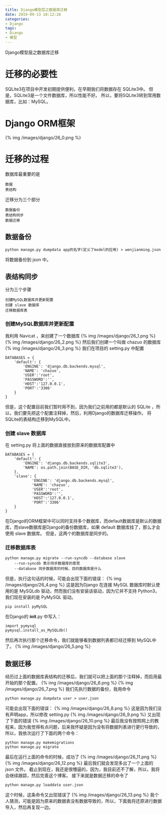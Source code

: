```yaml
---
title: Django模型层之数据库迁移
date: 2019-09-13 18:12:28
categories:
- Django
tags:
- Diango
- 模型
---
```

Django模型层之数据库迁移
<!-- more -->
# 迁移的必要性
SQLite3在项目中开发初期提供便利，在早期我们将数据存在 SQLite3中。
但是，SQLite3是一个文件数据库，所以性能不好。
所以，要将SQLite3转到常用数据库，比如：MySQL。
# Django ORM框架
{% img /images/django/26_0.png %}
# 迁移的过程
数据库最重要的是

	数据
	表结构
	
迁移分为三个部分

	数据备份
	表结构同步
	数据迁移
	
## 数据备份

	python manage.py dumpdata app的名字(定义了model的应用) > wenjianming.json
	
将数据备份到 json 中。
## 表结构同步
分为三个步骤

	创建MySQL数据库并更新配置
	创建 slave 数据库
	迁移数据库表
	
### 创建MySQL数据库并更新配置
我利用 Navicat ，来创建了一个数据库
{% img /images/django/26_1.png %}
{% img /images/django/26_2.png %}
然后我们创建一个叫做 chazuo 的数据库
{% img /images/django/26_3.png %}
我们在项目的 setting.py 中配置

	DATABASES = {
		'default': {
			'ENGINE': 'django.db.backends.mysql',
			'NAME': 'chazuo',
			'USER':'root',
			'PASSWORD':'',
			'HOST':'127.0.0.1',
			'PORT':'3306'
		}
	}

但是，这个配置目前我们暂时用不到，因为我们之前用的都是默认的 SQLite ，所以，我们要先把这个配置注释掉，然后，利用Django的数据库迁移操作。
将SQLite的表结构迁移到MySQL中。
### 创建 slave 数据库
在 setting.py 将上面的数据直接放到原来的数据库配置中

	DATABASES = {
		'default': {
			'ENGINE': 'django.db.backends.sqlite3',
			'NAME': os.path.join(BASE_DIR, 'db.sqlite3'),
		},
		'slave': {
				'ENGINE': 'django.db.backends.mysql',
				'NAME': 'chazuo',
				'USER':'root',
				'PASSWORD':'',
				'HOST':'127.0.0.1',
				'PORT':'3306'
		}
	}

在Django的ORM框架中可以同时支持多个数据库，而default数据库是默认的数据库，而slave数据库是Django的备份数据库，如果 default 数据库挂了，那么才会使用 slave 数据库。
但是，这两个的数据库是同步的。
### 迁移数据库表

	python manage.py migrate --run-syncdb --database slave
		--run-syncdb 表示同步数据库的意思
		--database 同步数据库的时候，目的数据库是什么
		
但是，执行这句话的时候，可能会出现下面的错误：
{% img /images/django/26_4.png %}
这是因为Django 在连接 MySQL 数据库时默认使用的是 MySQLdb 驱动，然而我们没有安装该驱动，因为它并不支持 Python3，我们现在安装的是 PyMySQL 驱动。

	pip install pyMySQL

在Django的 __init__.py 中写入：

	import pymysql
	pymysql.install_as_MySQLdb()
	
然后再次执行那个迁移命令，我们就能够看到数据列表都已经迁移到 MySQL中了。
{% img /images/django/26_5.png %}
## 数据迁移
经历过上面的数据库表结构的迁移后，我们就可以把上面的那个注释掉，而启用最开始的那个配置。
{% img /images/django/26_6.png %}
{% img /images/django/26_7.png %}
我们先执行数据的备份，我用命令

	python manage.py dumpdata user > user.json

可能会出现下面的错误：
{% img /images/django/26_8.png %}
这是因为我们没有声明app，所以修改 setting.py 
{% img /images/django/26_9.png %}
又出现了下面的错误
{% img /images/django/26_10.png %}
最后我没有按照网上的教程来，因为我觉得有点问题，后来我怀疑是因为没有将数据列表进行更行导致的，所以，我依次运行了下面的两个命令：

	python manage.py makemigrations
	python manage.py migrate
	
最后在运行上面的命令的时候，成功了
{% img /images/django/26_11.png %}
{% img /images/django/26_12.png %}
最后我们就会发现多出了一个上面的 json 文件。
截止到现在，我还是很懵逼的，因为，我目前还不了解，所以，我将会继续跟踪，然后完善这个博客。
接下来就是数据迁移的命令了

	python manage.py loaddata user.json
	
这个时候，这条命令又出现错误了
{% img /images/django/26_13.png %}
我个人猜测，可能是因为原来的数据表没有数据导致的，所以，下面我将还原进行数据导入，然后再复现一边。


